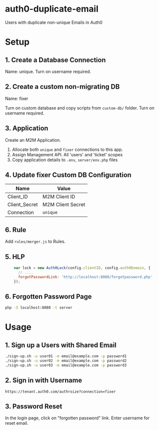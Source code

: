 # auth0-duplicate-email
Users with duplicate non-unique Emails in Auth0

# Setup

## 1. Create a Database Connection
Name: unique. Turn on username required.

## 2. Create a custom non-migrating DB
Name: fixer

Turn on custom database and copy scripts from `custom-db/` folder. Turn on username required.

## 3. Application
Create an M2M Application.

1. Allocate both `unique` and `fixer` connections to this app.
2. Assign Management API. All 'users' and 'ticket' scopes
3. Copy application details to `.env`, `server/env.php` files

## 4. Update fixer Custom DB Configuration

| Name | Value |
| ----- | ----- |
| Client_ID | M2M Client ID |
| Client_Secret | M2M Client Secret |
| Connection | `unique` |

## 6. Rule
Add `rules/merger.js` to Rules.

## 5. HLP

```js
    var lock = new Auth0Lock(config.clientID, config.auth0Domain, {
      // ....
      forgotPasswordLink: 'http://localhost:8080/forgotpassword.php'
    });
```
## 6. Forgotten Password Page

```bash
php -S localhost:8080 -t server
```

# Usage

## 1. Sign up a Users with Shared Email
```bash
./sign-up.sh -u user01 -m email@example.com -p password1
./sign-up.sh -u user02 -m email@example.com -p password2
./sign-up.sh -u user03 -m email@example.com -p password3
```

## 2. Sign in with Username
```
https://tenant.auth0.com/authroize?connection=fixer
```

## 3. Password Reset
In the login page, click on "forgotten password" link. Enter username for reset email.